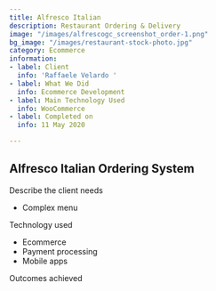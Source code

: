 ```yaml
---
title: Alfresco Italian
description: Restaurant Ordering & Delivery
image: "/images/alfrescogc_screenshot_order-1.png"
bg_image: "/images/restaurant-stock-photo.jpg"
category: Ecommerce
information:
- label: Client
  info: 'Raffaele Velardo '
- label: What We Did
  info: Ecommerce Development
- label: Main Technology Used
  info: WooCommerce
- label: Completed on
  info: 11 May 2020

---
```

## Alfresco Italian Ordering System

Describe the client needs

* Complex menu

Technology used

* Ecommerce
* Payment processing
* Mobile apps

Outcomes achieved